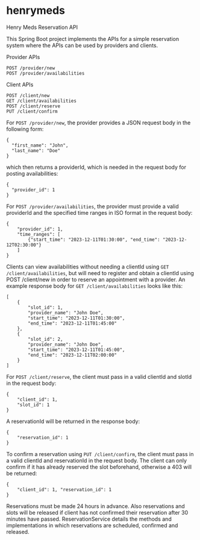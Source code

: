 # henrymeds
Henry Meds Reservation API

This Spring Boot project implements the APIs for a simple reservation system where the APIs can be used by providers and clients. 

Provider APIs 
```
POST /provider/new
POST /provider/availabilities
```

Client APIs
```
POST /client/new
GET /client/availabilities
POST /client/reserve
PUT /client/confirm
```

For `POST /provider/new`, the provider provides a JSON request body in the following form:
```
{
  "first_name": "John",
  "last_name": "Doe"
}
```
which then returns a providerId, which is needed in the request body for posting availabilities:
```
{
  "provider_id": 1
}
```

For `POST /provider/availabilities`, the provider must provide a valid providerId and the specified time ranges in ISO format in the request body:
```
{
    "provider_id": 1, 
    "time_ranges": [
        {"start_time": "2023-12-11T01:30:00", "end_time": "2023-12-12T02:30:00"}
    ]
}
```

Clients can view availabilities without needing a clientId using `GET /client/availabilities`, but will need to register and obtain a clientId using POST /client/new in order to reserve an appointment with a provider. An example response body for `GET /client/availabilities` looks like this: 
```
[
    {
        "slot_id": 1,
        "provider_name": "John Doe",
        "start_time": "2023-12-11T01:30:00",
        "end_time": "2023-12-11T01:45:00"
    },
    {
        "slot_id": 2,
        "provider_name": "John Doe",
        "start_time": "2023-12-11T01:45:00",
        "end_time": "2023-12-11T02:00:00"
    }
]
```

For `POST /client/reserve`, the client must pass in a valid clientId and slotId in the request body: 
```
{
    "client_id": 1, 
    "slot_id": 1
}
```
A reservationId will be returned in the response body: 
```
{
    "reservation_id": 1
}
```

To confirm a reservation using `PUT /client/confirm`, the client must pass in a valid clientId and reservationId in the request body. The client can only confirm if it has already reserved the slot beforehand, otherwise a 403 will be returned: 
```
{
    "client_id": 1, "reservation_id": 1
}
```

Reservations must be made 24 hours in advance. Also reservations and slots will be released if client has not confirmed their reservation after 30 minutes have passed. ReservationService details the methods and implementations in which reservations are scheduled, confirmed and released. 



